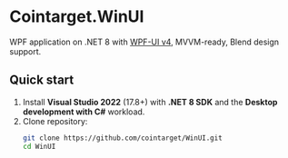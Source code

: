 # Cointarget.WinUI

WPF application on .NET 8 with [WPF-UI v4](https://github.com/lepoco/wpfui), MVVM-ready, Blend design support.

## Quick start

1. Install **Visual Studio 2022** (17.8+) with **.NET 8 SDK** and the **Desktop development with C#** workload.
2. Clone repository:
   ```bash
   git clone https://github.com/cointarget/WinUI.git
   cd WinUI
